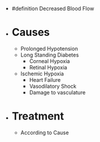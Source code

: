 - #definition Decreased Blood Flow
- # Causes
	- Prolonged Hypotension
	- Long Standing Diabetes
		- Corneal Hypoxia
		- Retinal Hypoxia
	- Ischemic Hypoxia
		- Heart Failure
		- Vasodilatory Shock
		- Damage to vasculature
- # Treatment
	- According to Cause